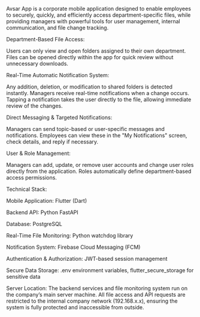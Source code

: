 Avsar App is a corporate mobile application designed to enable employees to securely, quickly, and efficiently access department-specific files, while providing managers with powerful tools for user management, internal communication, and file change tracking.

Department-Based File Access:

Users can only view and open folders assigned to their own department.
Files can be opened directly within the app for quick review without unnecessary downloads.

Real-Time Automatic Notification System:

Any addition, deletion, or modification to shared folders is detected instantly.
Managers receive real-time notifications when a change occurs.
Tapping a notification takes the user directly to the file, allowing immediate review of the changes.

Direct Messaging & Targeted Notifications:

Managers can send topic-based or user-specific messages and notifications.
Employees can view these in the "My Notifications" screen, check details, and reply if necessary.

User & Role Management:

Managers can add, update, or remove user accounts and change user roles directly from the application.
Roles automatically define department-based access permissions.

Technical Stack:

Mobile Application: Flutter (Dart)

Backend API: Python FastAPI

Database: PostgreSQL

Real-Time File Monitoring: Python watchdog library

Notification System: Firebase Cloud Messaging (FCM)

Authentication & Authorization: JWT-based session management

Secure Data Storage: .env environment variables, flutter_secure_storage for sensitive data

Server Location:
The backend services and file monitoring system run on the company’s main server machine.
All file access and API requests are restricted to the internal company network (192.168.x.x),
ensuring the system is fully protected and inaccessible from outside.
